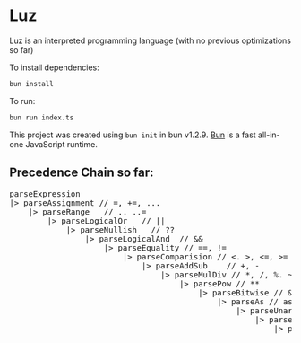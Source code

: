 # Luz

Luz is an interpreted programming language (with no previous optimizations so far)

To install dependencies:

```bash
bun install
```

To run:

```bash
bun run index.ts
```

This project was created using `bun init` in bun v1.2.9. [Bun](https://bun.sh) is a fast all-in-one JavaScript runtime.

## Precedence Chain so far:

<pre>
parseExpression
|> parseAssignment // =, +=, ...
    |> parseRange   // .. ..=
        |> parseLogicalOr   // ||
            |> parseNullish   // ??
                |> parseLogicalAnd  // &&
                    |> parseEquality // ==, !=
                        |> parseComparision // <. >, <=, >=
                            |> parseAddSub    // +, -
                                |> parseMulDiv // *, /, %. ~/
                                    |> parsePow // **
                                        |> parseBitwise // &, |, ^, <<, >>, >>>
                                            |> parseAs // as
                                                |> parseUnary  // prefix +/-, ++/--, !, ~, {puts}, del
                                                    |> parsePostfix // ++/--
                                                        |> parseIfExpression // if, else
                                                            |> parseLoopExpression // loop
                                                                |> parsePrimary // literals, vars, (), ...

</pre>
